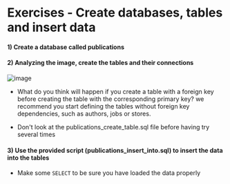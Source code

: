 # Exercises - Create databases, tables and insert data

#### 1) Create a database called publications

#### 2) Analyzing the image, create the tables and their connections

![image](https://github.com/bvzq/Bussines-Intelligence-Course/assets/74789933/3278265c-8271-47f8-bc0f-fea1ae74f449)

* What do you think will happen if you create a table with a foreign key before creating the table with the corresponding primary key? we recommend you start defining the
  tables without foreign key dependencies, such as authors, jobs or stores.   

* Don't look at the publications_create_table.sql file before having try several times

#### 3) Use the provided script (publications_insert_into.sql) to insert the data into the tables
* Make some ```SELECT``` to be sure you have loaded the data properly

